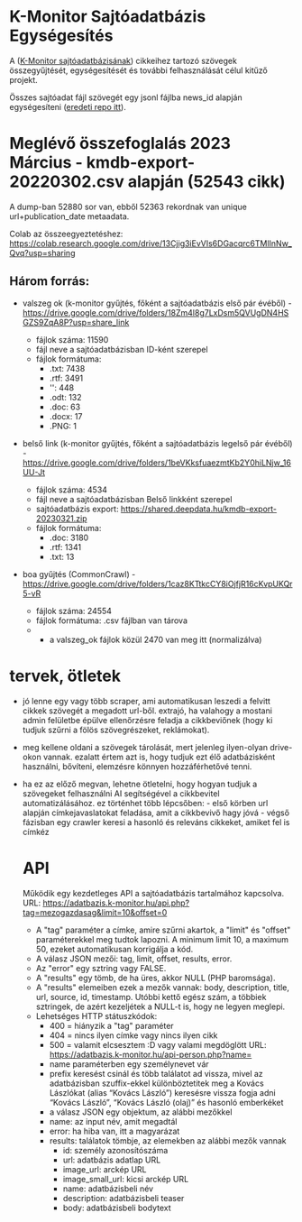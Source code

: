 # K-Monitor Sajtóadatbázis Egységesítés
A ([K-Monitor sajtóadatbázisának](https://adatbazis.k-monitor.hu)) cikkeihez tartozó szövegek összegyűjtését, egységesítését és további felhasználását célul kitűző projekt.

Összes sajtóadat fájl szövegét egy jsonl fájlba news_id alapján egységesíteni ([eredeti repo itt](https://github.com/everybitmihaly/KMonitorSajtoadatEgysegesites)). 

# Meglévő összefoglalás 2023 Március - kmdb-export-20220302.csv alapján (52543 cikk)
A dump-ban 52880 sor van, ebből 52363 rekordnak van unique url+publication_date metaadata.

Colab az összeegyeztetéshez: https://colab.research.google.com/drive/13Cjig3iEvVIs6DGacqrc6TMlInNw_Qvq?usp=sharing

## Három forrás: 
- valszeg ok (k-monitor gyűjtés, főként a sajtóadatbázis első pár évéből) - https://drive.google.com/drive/folders/18Zm4l8g7LxDsm5QVUgDN4HSGZS9ZqA8P?usp=share_link
    - fájlok száma: 11590
    - fájl neve a sajtóadatbázisban ID-ként szerepel
    - fájlok formátuma:
        - .txt: 7438
        - .rtf: 3491
        - '': 448
        - .odt: 132
        - .doc: 63
        - .docx: 17
        - .PNG: 1

- belső link (k-monitor gyűjtés, főként a sajtóadatbázis legelső pár évéből) - https://drive.google.com/drive/folders/1beVKksfuaezmtKb2Y0hiLNjw_16UU-Jt
    - fájlok száma: 4534
    - fájl neve a sajtóadatbázisban Belső linkként szerepel
    - sajtóadatbázis export: https://shared.deepdata.hu/kmdb-export-20230321.zip
    - fájlok formátuma:
        - .doc: 3180
        - .rtf: 1341
        - .txt: 13
    
- boa gyűjtés (CommonCrawl)           - https://drive.google.com/drive/folders/1caz8KTtkcCY8iOjfjR16cKvpUKQr5-vR
    - fájlok száma: 24554
    - fájlok formátuma: .csv fájlban van tárova
    - * a valszeg_ok fájlok közül 2470 van meg itt (normalizálva)

# tervek, ötletek
- jó lenne egy vagy több scraper, ami automatikusan leszedi a felvitt cikkek szövegét a megadott url-ből. extrajó, ha valahogy a mostani admin felületbe épülve ellenőrzésre feladja a cikkbeviőnek (hogy ki tudjuk szűrni a fölös szövegrészeket, reklámokat).
- meg kellene oldani a szövegek tárolását, mert jelenleg ilyen-olyan drive-okon vannak. ezalatt értem azt is, hogy tudjuk ezt élő adatbázisként használni, bővíteni, elemzésre könnyen hozzáférhetővé tenni.
- ha ez az előző megvan, lehetne ötletelni, hogy hogyan tudjuk a szövegeket felhasználni AI segítségével a cikkbevitel automatizálásához. ez történhet több lépcsőben:
        - első körben url alapján címkejavaslatokat feladása, amit a cikkbevivő hagy jóvá
        - végső fázisban egy crawler keresi a hasonló és releváns cikkeket, amiket fel is címkéz

  # API
  Működik egy kezdetleges API a sajtóadatbázis tartalmához kapcsolva.
  URL: https://adatbazis.k-monitor.hu/api.php?tag=mezogazdasag&limit=10&offset=0
  - A "tag" paraméter a címke, amire szűrni akartok, a "limit" és "offset" paraméterekkel meg tudtok lapozni. A minimum limit 10, a maximum 50, ezeket automatikusan korrigálja a kód.
  - A válasz JSON mezői: tag, limit, offset, results, error.
  - Az "error" egy sztring vagy FALSE.
  - A "results" egy tömb, de ha üres, akkor NULL (PHP baromsága).
  - A "results" elemeiben ezek a mezők vannak: body, description, title, url, source, id, timestamp. Utóbbi kettő egész szám, a többiek sztringek, de azért kezeljétek a NULL-t is, hogy ne legyen meglepi.
  - Lehetséges HTTP státuszkódok:
      - 400 = hiányzik a "tag" paraméter
      - 404 = nincs ilyen címke vagy nincs ilyen cikk
      - 500 = valamit elcsesztem :D vagy valami megdöglött
    URL: https://adatbazis.k-monitor.hu/api-person.php?name=
    - name paraméterben egy személynevet vár
    - prefix keresést csinál és több találatot ad vissza, mivel az adatbázisban szuffix-ekkel különböztetitek meg a Kovács Lászlókat (alias “Kovács László”) keresésre vissza fogja adni “Kovács László”, “Kovács László (olaj)” és hasonló emberkéket
    - a válasz JSON egy objektum, az alábbi mezőkkel
    - name: az input név, amit megadtál
    - error: ha hiba van, itt a magyarázat
    - results: találatok tömbje, az elemekben az alábbi mezők vannak
        - id: személy azonosítószáma
        - url: adatbázis adatlap URL
        - image_url: arckép URL
        - image_small_url: kicsi arckép URL
        - name: adatbázisbeli név
        - description: adatbázisbeli teaser
        - body: adatbázisbeli bodytext
